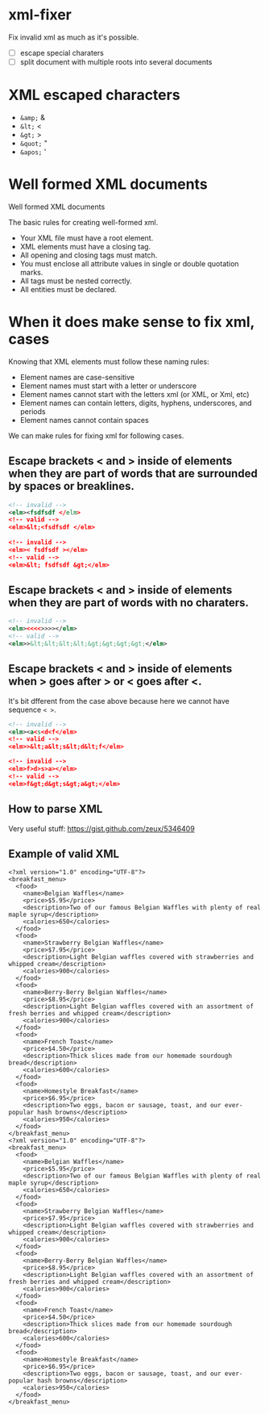 # xml-fixer
Fix invalid xml as much as it's possible. 

 - [ ] escape special charaters
 - [ ] split document with multiple roots into several documents

# XML escaped characters

-	`&amp;`	&
-	`&lt;`	<
-	`&gt;`	>
-	`&quot;`	"
-	`&apos;`	'

# Well formed XML documents

Well formed XML documents

The basic rules for creating well-formed xml.

- Your XML file must have a root element.
- XML elements must have a closing tag.
- All opening and closing tags must match.
- You must enclose all attribute values in single or double quotation marks.
- All tags must be nested correctly.
- All entities must be declared.

# When it does make sense to fix xml, cases

Knowing that XML elements must follow these naming rules:

- Element names are case-sensitive
- Element names must start with a letter or underscore
- Element names cannot start with the letters xml (or XML, or Xml, etc)
- Element names can contain letters, digits, hyphens, underscores, and periods
- Element names cannot contain spaces

We can make rules for fixing xml for following cases.

## Escape brackets < and > inside of elements when they are part of words that are surrounded by spaces or breaklines.

```xml
<!-- invalid -->
<elm><fsdfsdf </elm>
<!-- valid -->
<elm>&lt;<fsdfsdf </elm>
  
<!-- invalid -->
<elm>< fsdfsdf ></elm>
<!-- valid -->
<elm>&lt; fsdfsdf &gt;</elm>
```

## Escape brackets < and > inside of elements when they are part of words with no charaters.

```xml
<!-- invalid -->
<elm><<<<>>>></elm>
<!-- valid -->
<elm>>&lt;&lt;&lt;&lt;&gt;&gt;&gt;&gt;</elm>
```

## Escape brackets < and > inside of elements when > goes after > or < goes after <.

 It's bit dfferent from the case above because here we cannot have sequence `< >`.

```xml
<!-- invalid -->
<elm><a<s<d<f</elm>
<!-- valid -->
<elm>>&lt;a&lt;s&lt;d&lt;f</elm>

<!-- invalid -->
<elm>f>d>s>a></elm>
<!-- valid -->
<elm>f&gt;d&gt;s&gt;a&gt;</elm>
```

## How to parse XML

Very useful stuff: https://gist.github.com/zeux/5346409

## Example of valid XML

```
<?xml version="1.0" encoding="UTF-8"?>
<breakfast_menu>
  <food>
    <name>Belgian Waffles</name>
    <price>$5.95</price>
    <description>Two of our famous Belgian Waffles with plenty of real maple syrup</description>
    <calories>650</calories>
  </food>
  <food>
    <name>Strawberry Belgian Waffles</name>
    <price>$7.95</price>
    <description>Light Belgian waffles covered with strawberries and whipped cream</description>
    <calories>900</calories>
  </food>
  <food>
    <name>Berry-Berry Belgian Waffles</name>
    <price>$8.95</price>
    <description>Light Belgian waffles covered with an assortment of fresh berries and whipped cream</description>
    <calories>900</calories>
  </food>
  <food>
    <name>French Toast</name>
    <price>$4.50</price>
    <description>Thick slices made from our homemade sourdough bread</description>
    <calories>600</calories>
  </food>
  <food>
    <name>Homestyle Breakfast</name>
    <price>$6.95</price>
    <description>Two eggs, bacon or sausage, toast, and our ever-popular hash browns</description>
    <calories>950</calories>
  </food>
</breakfast_menu>
<?xml version="1.0" encoding="UTF-8"?>
<breakfast_menu>
  <food>
    <name>Belgian Waffles</name>
    <price>$5.95</price>
    <description>Two of our famous Belgian Waffles with plenty of real maple syrup</description>
    <calories>650</calories>
  </food>
  <food>
    <name>Strawberry Belgian Waffles</name>
    <price>$7.95</price>
    <description>Light Belgian waffles covered with strawberries and whipped cream</description>
    <calories>900</calories>
  </food>
  <food>
    <name>Berry-Berry Belgian Waffles</name>
    <price>$8.95</price>
    <description>Light Belgian waffles covered with an assortment of fresh berries and whipped cream</description>
    <calories>900</calories>
  </food>
  <food>
    <name>French Toast</name>
    <price>$4.50</price>
    <description>Thick slices made from our homemade sourdough bread</description>
    <calories>600</calories>
  </food>
  <food>
    <name>Homestyle Breakfast</name>
    <price>$6.95</price>
    <description>Two eggs, bacon or sausage, toast, and our ever-popular hash browns</description>
    <calories>950</calories>
  </food>
</breakfast_menu>
```
